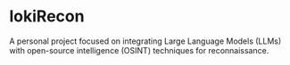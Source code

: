 # lokiRecon
A personal project focused on integrating Large Language Models (LLMs) with open-source intelligence (OSINT) techniques for reconnaissance.
